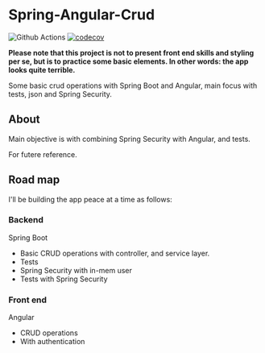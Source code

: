 # Spring-Angular-Crud
![Github Actions](https://github.com/SJarno/spring-angular-crud/actions/workflows/maven.yml/badge.svg) [![codecov](https://codecov.io/gh/sjarno/spring-angular-crud/branch/main/graph/badge.svg?token=B7MGQ0IRJ7)](https://codecov.io/gh/sjarno/spring-angular-crud)

**Please note that this project is not to present front end skills and styling per se, but is to practice some basic elements. In other words: the app looks quite terrible.**

Some basic crud operations with Spring Boot and Angular, main focus with tests, json and Spring Security.

## About
Main objective is with combining Spring Security with Angular, and tests. 

For futere reference.

## Road map
I'll be building the app peace at a time as follows:
### Backend
Spring Boot
- Basic CRUD operations with controller, and service layer.
- Tests
- Spring Security
    with in-mem user
- Tests with Spring Security

### Front end
Angular
- CRUD operations
- With authentication
